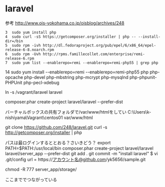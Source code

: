 # laravel
参考
http://www.ois-yokohama.co.jp/oisblog/archives/248

    3  sudo yum install php
    4  sudo curl -sS https://getcomposer.org/installer | php -- --install-dir=/bin
    5  sudo rpm -ivh http://dl.fedoraproject.org/pub/epel/6/x86_64/epel-release-6-8.noarch.rpm
    6  sudo rpm -Uvh http://rpms.famillecollet.com/enterprise/remi-release-6.rpm
    7  sudo yum list --enablerepo=remi --enablerepo=remi-php55 | grep php
   14  sudo yum install --enablerepo=remi --enablerepo=remi-php55 php php-opcache php-devel php-mbstring php-mcrypt php-mysqlnd php-phpunit-PHPUnit php-pecl-xdebug
   
   ln -s /vagrant/laravel laravel
   
   composer.phar create-project laravel/laravel --prefer-dist
   
   バーチャルボックスの共有フォルダで/var/www/htmlをしてい
   C:\Users\k-nishiyama\Vagrant\centos01
   var/www/html


git clone https://github.com/248/laravel.git
curl -s http://getcomposer.org/installer | php

パスは最ログインするととおる？さいきどう？
export PATH=$PATH:/usr/local/bin
composer.phar create-project laravel/laravel laravel/server_app --prefer-dist
git add .
git commit -m "install laravel"
$ vi .git/config
url = https://アカウント名@github.com/yk5656/sample.git

chmod -R 777 server_app/storage/

ここまででつながっている
   

